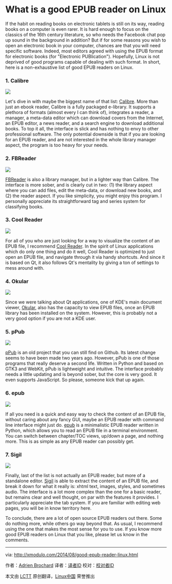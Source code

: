 What is a good EPUB reader on Linux
================================================================================
If the habit on reading books on electronic tablets is still on its way, reading books on a computer is even rarer. It is hard enough to focus on the classics of the 16th century literature, so who needs the Facebook chat pop up sound in the background in addition? But if for some reasons you wish to open an electronic book in your computer, chances are that you will need specific software. Indeed, most editors agreed with using the EPUB format for electronic books (for "Electronic PUBlication"). Hopefully, Linux is not deprived of good programs capable of dealing with such format. In short, here is a non-exhaustive list of good EPUB readers on Linux.

### 1. Calibre ###

![](https://farm6.staticflickr.com/5577/14975176155_0989766bb3_z.jpg)

Let's dive in with maybe the biggest name of that list: [Calibre][1]. More than just an ebook reader, Calibre is a fully packaged e-library. It supports a plethora of formats (almost every I can think of), integrates a reader, a manager, a meta-data editor which can download covers from the Internet, an EPUB editor, a news reader, and a search engine to download additional books. To top it all, the interface is slick and has nothing to envy to other professional software. The only potential downside is that if you are looking for an EPUB reader, and are not interested in the whole library manager aspect, the program is too heavy for your needs.

### 2. FBReader ###

![](https://farm4.staticflickr.com/3900/14975176165_f2e4afd2fa_o.jpg)

[FBReader][2] is also a library manager, but in a lighter way than Calibre. The interface is more sober, and is clearly cut in two: (1) the library aspect where you can add files, edit the meta-data, or download new books, and (2) the reader aspect. If you like simplicity, you might enjoy this program. I personally appreciate its straightforward tag and series system for classifying books.

### 3. Cool Reader ###

![](https://farm6.staticflickr.com/5594/14975176195_ac46952150.jpg)

For all of you who are just looking for a way to visualize the content of an EPUB file, I recommend [Cool Reader][5]. In the spirit of Linux applications which do only one thing and do it well, Cool Reader is optimized to just open an EPUB file, and navigate through it via handy shortcuts. And since it is based on Qt, it also follows Qt's mentality by giving a ton of settings to mess around with.

### 4. Okular ###

![](https://farm6.staticflickr.com/5559/14788504729_5a2ec2c11b_z.jpg)

Since we were talking about Qt applications, one of KDE's main document viewer, [Okular][3], also has the capacity to view EPUB files, once an EPUB library has been installed on the system. However, this is probably not a very good option if you are not a KDE user.

### 5. pPub ###

![](https://farm4.staticflickr.com/3835/14788504789_e7c742fa20_z.jpg)

[pPub][4] is an old project that you can still find on Github. Its latest change seems to have been made two years ago. However, pPub is one of those programs that really deserve a second life. Written in Python and based on GTK3 and WebKit, pPub is lightweight and intuitive. The interface probably needs a little updating and is beyond sober, but the core is very good. It even supports JavaScript. So please, someone kick that up again.

### 6. epub ###

![](https://farm4.staticflickr.com/3871/14788844378_16fb51a1b9_z.jpg)

If all you need is a quick and easy way to check the content of an EPUB file, without caring about any fancy GUI, maybe an EPUB reader with command line interface might just do. [epub][6] is a minimalistic EPUB reader written in Python, which allows you to read an EPUB file in a terminal environment. You can switch between chapter/TOC views, up/down a page, and nothing more. This is as simple as any EPUB reader can possibly get.

### 7. Sigil ###

![](https://farm4.staticflickr.com/3921/14788640417_7940627871_z.jpg)

Finally, last of the list is not actually an EPUB reader, but more of a standalone editor. [Sigil][7] is able to extract the content of an EPUB file, and break it down for what it really is: xhtml text, images, styles, and sometimes audio. The interface is a lot more complex than the one for a basic reader, but remains clear and well thought, on par with the features it provides. I particularly appreciate the tab system. If you are familiar with editing web pages, you will be in know territory here.

To conclude, there are a lot of open source EPUB readers out there. Some do nothing more, while others go way beyond that. As usual, I recommend using the one that makes the most sense for you to use. If you know more good EPUB readers on Linux that you like, please let us know in the comments.

--------------------------------------------------------------------------------

via: http://xmodulo.com/2014/08/good-epub-reader-linux.html

作者：[Adrien Brochard][a]
译者：[译者ID](https://github.com/译者ID)
校对：[校对者ID](https://github.com/校对者ID)

本文由 [LCTT](https://github.com/LCTT/TranslateProject) 原创翻译，[Linux中国](http://linux.cn/) 荣誉推出

[a]:http://xmodulo.com/author/adrien
[1]:http://calibre-ebook.com/
[2]:http://fbreader.org/
[3]:http://okular.kde.org/
[4]:https://github.com/sakisds/pPub
[5]:http://crengine.sourceforge.net/
[6]:https://github.com/rupa/epub
[7]:https://github.com/user-none/Sigil